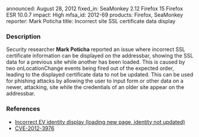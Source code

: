 announced: August 28, 2012
fixed_in: SeaMonkey 2.12
          Firefox 15
          Firefox ESR 10.0.7
impact: High
mfsa_id: 2012-69
products: Firefox, SeaMonkey
reporter: Mark Poticha
title: Incorrect site SSL certificate data display

<h3>Description</h3>

<p>Security researcher <strong>Mark Poticha</strong> reported an issue where
incorrect SSL certificate information can be displayed on the addressbar,
showing the SSL data for a previous site while another has been loaded. This is
caused by two onLocationChange events being fired out of the expected order,
leading to the displayed certificate data to not be updated. This can be used
for phishing attacks by allowing the user to input form or other data on a
newer, attacking, site while the credentials of an older site appear on the
addressbar.
</p>


<h3>References</h3>

<ul>
  <li><a href="https://bugzilla.mozilla.org/show_bug.cgi?id=768568">
       Incorrect EV identity display (loading new page, identity not
updated)</a></li>
  <li><a href="http://cve.mitre.org/cgi-bin/cvename.cgi?name=CVE-2012-3976" class="ex-ref">CVE-2012-3976</a></li>
</ul>



